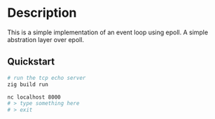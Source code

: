 # Description

This is a simple implementation of an event loop using epoll. A simple abstration layer over epoll.

## Quickstart

```bash
# run the tcp echo server
zig build run
```

```bash
nc localhost 8000
# > type something here
# > exit
```
